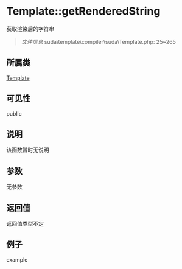 # Template::getRenderedString

获取渲染后的字符串

> *文件信息* suda\template\compiler\suda\Template.php: 25~265

## 所属类 

[Template](../Template.md)

## 可见性

 public 

## 说明

该函数暂时无说明


## 参数


无参数


## 返回值

返回值类型不定


## 例子

example